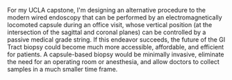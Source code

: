 For my UCLA capstone, I'm designing an alternative procedure to the modern wired endoscopy that can be performed by an electromagnetically locomoted capsule during an office visit, whose vertical position (at the intersection of the sagittal and coronal planes) can be controlled by a passive medical grade string. 
If this endeavor succeeds, the future of the GI Tract biopsy could become much more accessible, affordable, and efficient for patients. A capsule-based biopsy would be minimally invasive, eliminate the need for an operating room or anesthesia, and allow doctors to collect samples in a much smaller time frame.

